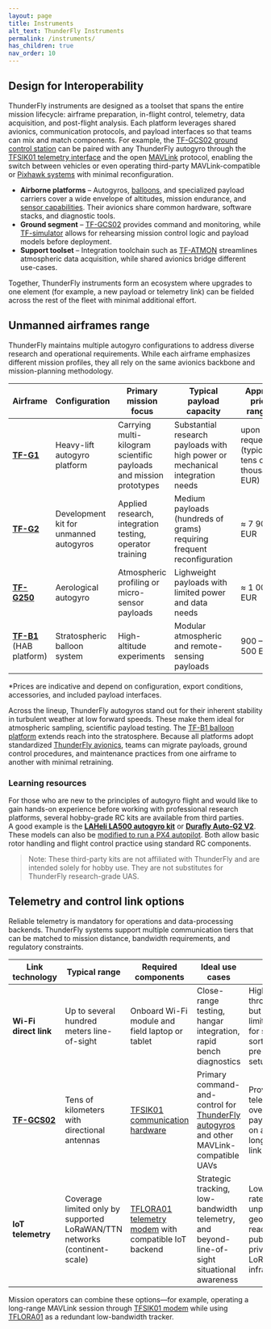 ```yaml
---
layout: page
title: Instruments
alt_text: ThunderFly Instruments
permalink: /instruments/
has_children: true
nav_order: 10
---
```


## Design for Interoperability

ThunderFly instruments are designed as a toolset that spans the entire mission lifecycle: airframe preparation, in-flight control, telemetry, data acquisition, and post-flight analysis.  Each platform leverages shared avionics, communication protocols, and payload interfaces so that teams can mix and match components.  For example, the [TF-GCS02 ground control station](/instruments/TF-GCS02/) can be paired with any ThunderFly autogyro through the [TFSIK01 telemetry interface](/avionics/TFSIK01/) and the open [MAVLink](https://mavlink.io/en/) protocol, enabling the switch between vehicles or even operating third-party MAVLink-compatible or [Pixhawk systems](https://pixhawk.org/) with minimal reconfiguration.

- **Airborne platforms** – Autogyros, [balloons](/instruments/TF-B1/), and specialized payload carriers cover a wide envelope of altitudes, mission endurance, and [sensor capabilities](/avionics/sensors/).  Their avionics share common hardware, software stacks, and diagnostic tools.
- **Ground segment** – [TF-GCS02](/instruments/TF-GCS02/) provides command and monitoring, while [TF-simulator](/instruments/TF-simulator/) allows for rehearsing mission control logic and payload models before deployment.
- **Support toolset** – Integration toolchain such as [TF-ATMON](/instruments/TF-ATMON/) streamlines atmospheric data acquisition, while shared avionics bridge different use-cases.

Together, ThunderFly instruments form an ecosystem where upgrades to one element (for example, a new payload or telemetry link) can be fielded across the rest of the fleet with minimal additional effort.

## Unmanned airframes range

ThunderFly maintains multiple autogyro configurations to address diverse research and operational requirements.  While each airframe emphasizes different mission profiles, they all rely on the same avionics backbone and mission-planning methodology.

| Airframe | Configuration | Primary mission focus | Typical payload capacity | Approx. price range* |
| --- | --- | --- | --- | --- |
| [**TF-G1**](https://github.com/ThunderFly-aerospace/TF-G1) | Heavy-lift autogyro platform | Carrying multi-kilogram scientific payloads and mission prototypes | Substantial research payloads with high power or mechanical integration needs | upon request (typically tens of thousands EUR) |
| [**TF-G2**](/instruments/TF-G2/) | Development kit for unmanned autogyros | Applied research, integration testing, operator training | Medium payloads (hundreds of grams) requiring frequent reconfiguration | ≈ 7 900 EUR |
| [**TF-G250**](/instruments/TF-G250/) | Aerological autogyro | Atmospheric profiling or micro-sensor payloads | Lighweight payloads with limited power and data needs | ≈ 1 000 EUR |
| [**TF-B1**](/instruments/TF-B1/) (HAB platform) | Stratospheric balloon system | High-altitude experiments | Modular atmospheric and remote-sensing payloads | 900 – 2 500 EUR |

\*Prices are indicative and depend on configuration, export conditions, accessories, and included payload interfaces.

Across the lineup, ThunderFly autogyros stand out for their inherent stability in turbulent weather at low forward speeds.  These make them ideal for atmospheric sampling, scientific payload testing. The [TF-B1 balloon platform](/instruments/TF-B1/) extends reach into the stratosphere. Because all platforms adopt standardized [ThunderFly avionics](/avionics/), teams can migrate payloads, ground control procedures, and maintenance practices from one airframe to another with minimal retraining.

### Learning resources

For those who are new to the principles of autogyro flight and would like to gain hands-on experience before working with professional research platforms, several hobby-grade RC kits are available from third parties.  
A good example is the [**LAHeli LA500 autogyro kit**](https://laheli.com/web/product.php?model=j&pid=886) or [**Durafly Auto-G2 V2**](https://hobbyking.com/en_us/durafly-pnf-auto-g2-v2-gyrocopter-w-auto-start-821mm.html). These models can also be [modified to run a PX4 autopilot](https://docs.px4.io/main/en/frames_autogyro/thunderfly_auto_g2). Both allow basic rotor handling and flight control practice using standard RC components.

> Note: These third-party kits are not affiliated with ThunderFly and are intended solely for hobby use. They are not substitutes for ThunderFly research-grade UAS.

## Telemetry and control link options

Reliable telemetry is mandatory for operations and data-processing backends.  ThunderFly systems support multiple communication tiers that can be matched to mission distance, bandwidth requirements, and regulatory constraints.

| Link technology | Typical range | Required components | Ideal use cases | Notes |
| --- | --- | --- | --- | --- |
| **Wi-Fi direct link** | Up to several hundred meters line-of-sight | Onboard Wi-Fi module and field laptop or tablet | Close-range testing, hangar integration, rapid bench diagnostics | Highest throughput but range limited; best for short sorties or pre-flight setup |
| [**TF-GCS02**](/instruments/TF-GCS02/) | Tens of kilometers with directional antennas | [TFSIK01 communication hardware](/avionics/TFSIK01/) | Primary command-and-control for [ThunderFly autogyros](#thunderfly-unmanned-autogyro-lineup) and other MAVLink-compatible UAVs | Provides telemetry, RC override, and payload data on a resilient long-range link |
| **IoT telemetry** | Coverage limited only by supported LoRaWAN/TTN networks (continent-scale) | [TFLORA01 telemetry modem](/avionics/TFLORA01/) with compatible IoT backend | Strategic tracking, low-bandwidth telemetry, and beyond-line-of-sight situational awareness | Lower data rate but unparalleled geographic reach via public or private LoRaWAN infrastructure |

Mission operators can combine these options—for example, operating a long-range MAVLink session through [TFSIK01 modem](/avionics/TFSIK01/) while using [TFLORA01](/avionics/TFLORA01/) as a redundant low-bandwidth tracker. 
